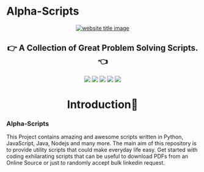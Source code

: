 # Alpha-Scripts

<p align="center">
  <a href="#"><img src="https://capsule-render.vercel.app/api?type=waving&color=auto&height=300&section=header&text=Great_Alpha-Scripts&fontSize=90" alt="website title image"></a>
  <h2 align="center">👉 A Collection of Great Problem Solving Scripts.👈</h2>
</p>

<p align="center">
  <a href = "https://www.python.org/"><img src="https://img.shields.io/badge/language-Python-blue?style=for-the-badge"></a>
  <a href = "https://www.javascript.com/"><img src="https://img.shields.io/badge/language-Javascript-blue?style=for-the-badge"></a>
  <a href = "https://www.java.com/en/"><img src="https://img.shields.io/badge/language-Java-blue?style=for-the-badge"></a>
  <a href = "https://nodejs.org/en/"><img src="https://img.shields.io/badge/language-Nodejs-blue?style=for-the-badge"></a>
  <a href="https://github.com/Tejas1510/Hacking-Scripts/pulls?q=is%3Apr+is%3Aclosed"><img src="https://img.shields.io/github/issues-pr-closed-raw/Tejas1510/Hacking-Scripts?style=for-the-badge"></a>
 </p>
 
 
<center><h1 align="center">Introduction📌</h1></center>
<h3>Alpha-Scripts</h3>
This Project contains amazing and awesome scripts written in Python, JavaScript, Java, Nodejs and many more. The main aim of this repository is to provide utility scripts that could make everyday life easy. Get started with coding exhilarating scripts that can be useful to download PDFs from an Online Source or just to randomly accept bulk linkedin request.
